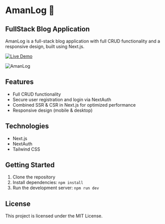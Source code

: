 # AmanLog 📝

## FullStack Blog Application

AmanLog is a full-stack blog application with full CRUD functionality and a responsive design, built using Next.js.

[![Live Demo](https://img.shields.io/badge/Live-Demo-brightgreen)](https://amanlog.vercel.app/)

![AmanLog](https://github.com/user-attachments/assets/8872c301-ad4d-4ba9-a8db-f936b12aea54)


## Features

- Full CRUD functionality
- Secure user registration and login via NextAuth
- Combined SSR & CSR in Next.js for optimized performance
- Responsive design (mobile & desktop)

## Technologies

- Next.js
- NextAuth
- Tailwind CSS

## Getting Started

1. Clone the repository
2. Install dependencies: `npm install`
3. Run the development server: `npm run dev`

## License

This project is licensed under the MIT License.
